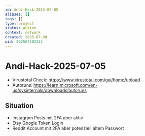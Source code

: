 ```yaml
---
id: Andi-Hack-2025-07-05
aliases: []
tags: []
type: project
status: active
context: network
created: 2025-07-08
uid: 202507102312
---
```


# Andi-Hack-2025-07-05

- Virustotal Check: https://www.virustotal.com/gui/home/upload
- Autoruns: https://learn.microsoft.com/en-us/sysinternals/downloads/autoruns

## Situation

- Instagram Posts mit 2FA aber aktiv
- Etsy Google Token Login
- Reddit Account mit 2FA aber potenziell altem Passwort
